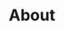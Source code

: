 ---
title: "About"
description: "I help professional services and tech-enabled businesses escape chaotic marketing and build systems that consistently generate leads."

sections:
  - type: "content"
    class: "about"
    content: |
      ## Who I Am
      
      I started my career in research engineering, moved into intellectual property analysis, and then into building businesses of my own. Along the way, I discovered a common problem: most companies—even brilliant ones—struggle with marketing.
      
      Not because they don't try. But because their marketing is scattered, tactical, and disconnected from strategy.
      
      For the past 15+ years, I've been helping businesses fix this. From consulting firms and marketing agencies to training companies and tech-enabled services, my focus has always been on turning marketing into a structured system that supports growth.

  - type: "grid"
    class: "services"
    header:
      title: "My Beliefs"
    grid_class: "grid-2"
    items:
      - title: "Marketing should be built on strategy, not just campaigns."
        description: "Chasing tactics without positioning is like running without direction."
      - title: "AI is an enabler, not a replacement."
        description: "Used well, AI makes marketing faster, cheaper, and more consistent—while keeping human creativity at the center."
      - title: "Systems win over improvisation."
        description: "When marketing is designed as a repeatable process, it creates predictability, accountability, and scale."

  - type: "content"
    class: "approach"
    content: |
      ## How I Work
      
      I combine classic marketing fundamentals (strategy, positioning, customer journey) with AI-driven workflows and automation. This balance ensures businesses aren't just experimenting with the latest trend, but building sustainable systems.

  - type: "grid"
    class: "audience"
    header:
      title: "Businesses I Help"
      subtitle: "I work with professional services and knowledge-driven companies, typically with 10+ employees."
    items:
      - icon: "icon-chart"
        title: "Marketing & Creative Agencies"
      - icon: "icon-handshake"
        title: "IPR & Law Firms"
      - icon: "icon-graduation"
        title: "Training & Education Companies"
      - icon: "icon-target"
        title: "Recruitment & HR Firms"
      - icon: "icon-robot"
        title: "Tech-enabled Service Businesses"

  - type: "content"
    class: "about"
    content: |
      ## A Personal Note
      
      I'm not interested in quick wins or superficial growth hacks. My work is about clarity and systems—building the kind of marketing that keeps working long after the campaign ends.
      
      When I work with you, I'm hands-on. I'll help you think through positioning, strategy, and execution—but I'll also help you design workflows and use AI tools that make your marketing faster and cheaper.
      
      My goal is simple: marketing that feels less like chaos and more like a system that works for you.

cta:
  title: "Ready to Talk?"
  subtitle: "If you're ready to bring clarity and structure to your marketing, let's connect."
  button:
    text: "Book a Call"
    url: "contact/"
---